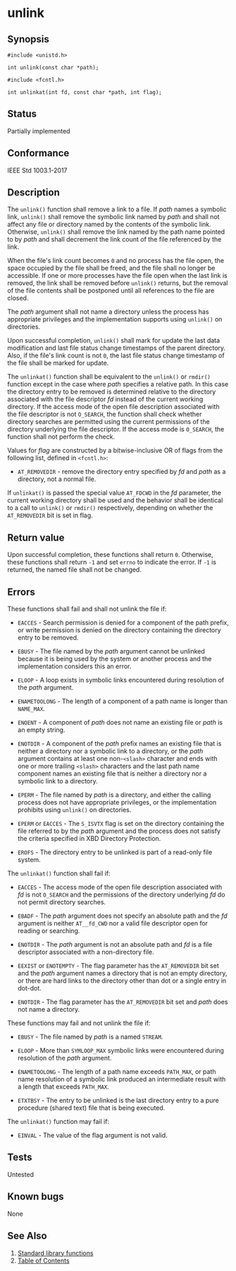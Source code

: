 # unlink

## Synopsis

`#include <unistd.h>`

`int unlink(const char *path);`

`#include <fcntl.h>`

`int unlinkat(int fd, const char *path, int flag);`

## Status

Partially implemented

## Conformance

IEEE Std 1003.1-2017

## Description

The `unlink()` function shall remove a link to a file. If _path_ names a symbolic link, `unlink()` shall remove the
symbolic link named by _path_ and shall not affect any file or directory named by the contents of the symbolic link.
Otherwise, `unlink()` shall remove the link named by the path name pointed to by _path_ and shall decrement the link
count of the file referenced by the link.

When the file's link count becomes `0` and no process has the file open, the space occupied by the file shall be
freed, and the file shall no longer be accessible. If one or more processes have the file open when the last link is
removed, the link shall be removed before `unlink()` returns, but the removal of the file contents shall be postponed
until all references to the file are closed.

The _path_ argument shall not name a directory unless the process has appropriate privileges and the implementation
supports using `unlink()` on directories.

Upon successful completion, `unlink()` shall mark for update the last data modification and last file status change
timestamps of the parent directory. Also, if the file's link count is not `0`, the last file status change timestamp
of the file shall be marked for update.

The `unlinkat()` function shall be equivalent to the `unlink()` or `rmdir()` function except in the case where _path_
specifies a relative path. In this case the directory entry to be removed is determined relative to the directory
associated with the file descriptor _fd_ instead of the current working directory. If the access mode of the open file
description associated with the file descriptor is not `O_SEARCH`, the function shall check whether directory searches
are permitted using the current permissions of the directory underlying the file descriptor. If the access mode is
`O_SEARCH`, the function shall not perform the check.

Values for _flag_ are constructed by a bitwise-inclusive OR of flags from the following list, defined in `<fcntl.h>`:

* `AT_REMOVEDIR` - remove the directory entry specified by _fd_ and _path_ as a directory, not a normal file.

If `unlinkat()` is passed the special value `AT_FDCWD` in the _fd_ parameter, the current working directory shall be
used and the behavior shall be identical to a call to `unlink()` or `rmdir()` respectively, depending on
whether the `AT_REMOVEDIR` bit is set in flag.

## Return value

Upon successful completion, these functions shall return `0`. Otherwise, these functions shall return `-1` and set
`errno` to indicate the error. If `-1` is returned, the named file shall not be changed.

## Errors

These functions shall fail and shall not unlink the file if:

* `EACCES` - Search permission is denied for a component of the path prefix, or write permission is denied on the
directory containing the directory entry to be removed.

* `EBUSY` - The file named by the _path_ argument cannot be unlinked because it is being used by the system or
another process and the implementation considers this an error.

* `ELOOP` - A loop exists in symbolic links encountered during resolution of the _path_ argument.

* `ENAMETOOLONG` - The length of a component of a path name is longer than `NAME_MAX`.

* `ENOENT` - A component of _path_ does not name an existing file or _path_ is an empty string.

* `ENOTDIR` - A component of the _path_ prefix names an existing file that is neither a directory nor a symbolic link to
a directory, or the _path_ argument contains at least one non-`<slash>` character and ends with one or more trailing
`<slash>` characters and the last path name component names an existing file that is neither a directory nor a symbolic
link to a directory.

* `EPERM` - The file named by _path_ is a directory, and either the calling process does not have appropriate
privileges, or the implementation prohibits using `unlink()` on directories.

* `EPERM` or `EACCES` - The `S_ISVTX` flag is set on the directory containing the file referred to by the _path_
argument and the process does not satisfy the criteria specified in XBD Directory Protection.

* `EROFS` - The directory entry to be unlinked is part of a read-only file system.

The `unlinkat()` function shall fail if:

* `EACCES` - The access mode of the open file description associated with _fd_ is not `O_SEARCH` and the permissions of
the directory underlying _fd_ do not permit directory searches.

* `EBADF` - The _path_ argument does not specify an absolute path and the _fd_ argument is neither `AT__fd_CWD` nor a
valid file descriptor open for reading or searching.

* `ENOTDIR` - The _path_ argument is not an absolute path and _fd_ is a file descriptor associated with a non-directory
file.

* `EEXIST` or `ENOTEMPTY` - The flag parameter has the `AT_REMOVEDIR` bit set and the _path_ argument names a directory
that is not an empty directory, or there are hard links to the directory other than dot or a single entry in dot-dot.

* `ENOTDIR` - The flag parameter has the `AT_REMOVEDIR` bit set and _path_ does not name a directory.

These functions may fail and not unlink the file if:

* `EBUSY` - The file named by _path_ is a named `STREAM`.

* `ELOOP` - More than `SYMLOOP_MAX` symbolic links were encountered during resolution of the _path_ argument.

* `ENAMETOOLONG` - The length of a path name exceeds `PATH_MAX`, or path name resolution of a symbolic link produced an
intermediate result with a length that exceeds `PATH_MAX`.

* `ETXTBSY` - The entry to be unlinked is the last directory entry to a pure procedure (shared text) file that is being
executed.

The `unlinkat()` function may fail if:

* `EINVAL` - The value of the flag argument is not valid.

## Tests

Untested

## Known bugs

None

## See Also

1. [Standard library functions](../index.md)
2. [Table of Contents](../../../index.md)
